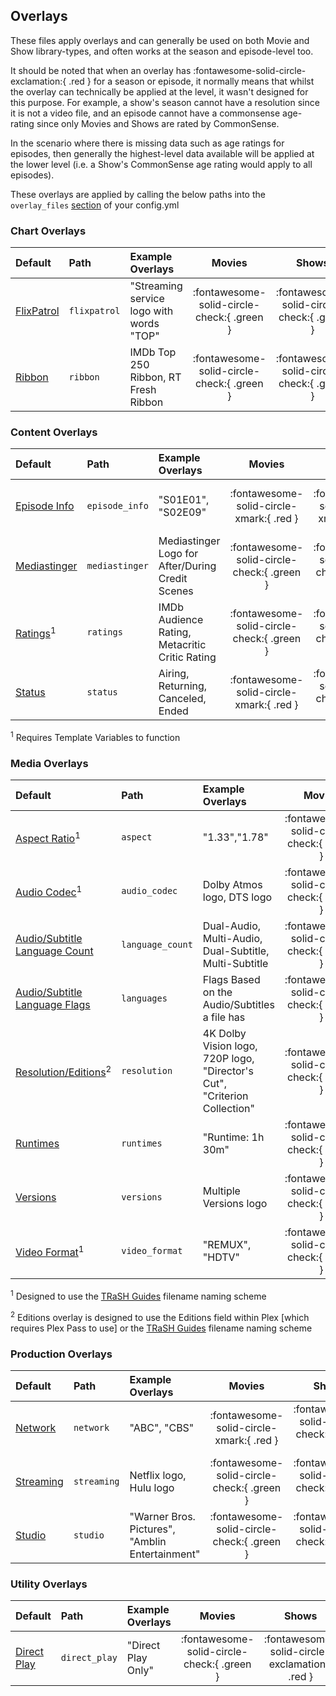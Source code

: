 ## Overlays

These files apply overlays and can generally be used on both Movie and Show library-types, and often works at the season and episode-level too.

It should be noted that when an overlay has :fontawesome-solid-circle-exclamation:{ .red } for a season or episode, it normally means that whilst the overlay can technically be applied at the level, it wasn't designed for this purpose. For example, a show's season cannot have a resolution since it is not a video file, and an episode cannot have a commonsense age-rating since only Movies and Shows are rated by CommonSense. 

In the scenario where there is missing data such as age ratings for episodes, then generally the highest-level data available will be applied at the lower level (i.e. a Show's CommonSense age rating would apply to all episodes).

These overlays are applied by calling the below paths into the `overlay_files` [section](../config/libraries.md#overlay-file) of your config.yml

### Chart Overlays

| Default                              | Path         | Example Overlays                         |                   Movies                   |                   Shows                    |                 Seasons                  |                 Episodes                 |
|:-------------------------------------|:-------------|:-----------------------------------------|:------------------------------------------:|:------------------------------------------:|:----------------------------------------:|:----------------------------------------:|
| [FlixPatrol](overlays/flixpatrol.md) | `flixpatrol` | "Streaming service logo with words "TOP" | :fontawesome-solid-circle-check:{ .green } | :fontawesome-solid-circle-check:{ .green } | :fontawesome-solid-circle-xmark:{ .red } | :fontawesome-solid-circle-xmark:{ .red } |
| [Ribbon](overlays/ribbon.md)         | `ribbon`     | IMDb Top 250 Ribbon, RT Fresh Ribbon     | :fontawesome-solid-circle-check:{ .green } | :fontawesome-solid-circle-check:{ .green } | :fontawesome-solid-circle-xmark:{ .red } | :fontawesome-solid-circle-xmark:{ .red } |

### Content Overlays

| Default                                    | Path           | Example Overlays                                 |                   Movies                   |                   Shows                    |                 Seasons                  |                  Episodes                  |
|:-------------------------------------------|:---------------|:-------------------------------------------------|:------------------------------------------:|:------------------------------------------:|:----------------------------------------:|:------------------------------------------:|
| [Episode Info](overlays/episode_info.md)   | `episode_info` | "S01E01", "S02E09"                               |  :fontawesome-solid-circle-xmark:{ .red }  |  :fontawesome-solid-circle-xmark:{ .red }  | :fontawesome-solid-circle-xmark:{ .red } | :fontawesome-solid-circle-check:{ .green } |
| [Mediastinger](overlays/mediastinger.md)   | `mediastinger` | Mediastinger Logo for After/During Credit Scenes | :fontawesome-solid-circle-check:{ .green } | :fontawesome-solid-circle-check:{ .green } | :fontawesome-solid-circle-xmark:{ .red } |  :fontawesome-solid-circle-xmark:{ .red }  |
| [Ratings](overlays/ratings.md)<sup>1</sup> | `ratings`      | IMDb Audience Rating, Metacritic Critic Rating   | :fontawesome-solid-circle-check:{ .green } | :fontawesome-solid-circle-check:{ .green } | :fontawesome-solid-circle-xmark:{ .red } | :fontawesome-solid-circle-check:{ .green } |
| [Status](overlays/status.md)               | `status`       | Airing, Returning, Canceled, Ended               |  :fontawesome-solid-circle-xmark:{ .red }  | :fontawesome-solid-circle-check:{ .green } | :fontawesome-solid-circle-xmark:{ .red } |  :fontawesome-solid-circle-xmark:{ .red }  |

<sup>1</sup> Requires Template Variables to function

### Media Overlays

| Default                                                     | Path             | Example Overlays                                                          |                   Movies                   |                     Shows                      |                    Seasons                     |                  Episodes                  |
|:------------------------------------------------------------|:-----------------|:--------------------------------------------------------------------------|:------------------------------------------:|:----------------------------------------------:|:----------------------------------------------:|:------------------------------------------:|
| [Aspect Ratio](overlays/aspect.md)<sup>1</sup>              | `aspect`         | "1.33","1.78"                                                             | :fontawesome-solid-circle-check:{ .green } |   :fontawesome-solid-circle-check:{ .green }   |   :fontawesome-solid-circle-check:{ .green }   | :fontawesome-solid-circle-check:{ .green } |
| [Audio Codec](overlays/audio_codec.md)<sup>1</sup>          | `audio_codec`    | Dolby Atmos logo, DTS logo                                                | :fontawesome-solid-circle-check:{ .green } |   :fontawesome-solid-circle-check:{ .green }   |   :fontawesome-solid-circle-check:{ .green }   | :fontawesome-solid-circle-check:{ .green } |
| [Audio/Subtitle Language Count](overlays/language_count.md) | `language_count` | Dual-Audio, Multi-Audio, Dual-Subtitle, Multi-Subtitle                    | :fontawesome-solid-circle-check:{ .green } |   :fontawesome-solid-circle-check:{ .green }   |   :fontawesome-solid-circle-check:{ .green }   | :fontawesome-solid-circle-check:{ .green } |
| [Audio/Subtitle Language Flags](overlays/languages.md)      | `languages`      | Flags Based on the Audio/Subtitles a file has                             | :fontawesome-solid-circle-check:{ .green } |   :fontawesome-solid-circle-check:{ .green }   |   :fontawesome-solid-circle-check:{ .green }   | :fontawesome-solid-circle-check:{ .green } |
| [Resolution/Editions](overlays/resolution.md)<sup>2</sup>   | `resolution`     | 4K Dolby Vision logo, 720P logo, "Director's Cut", "Criterion Collection" | :fontawesome-solid-circle-check:{ .green } |   :fontawesome-solid-circle-check:{ .green }   |    :fontawesome-solid-circle-xmark:{ .red }    | :fontawesome-solid-circle-check:{ .green } |
| [Runtimes](overlays/runtimes.md)                            | `runtimes`       | "Runtime: 1h 30m"                                                         | :fontawesome-solid-circle-check:{ .green } |   :fontawesome-solid-circle-check:{ .green }   |    :fontawesome-solid-circle-xmark:{ .red }    | :fontawesome-solid-circle-check:{ .green } |
| [Versions](overlays/versions.md)                            | `versions`       | Multiple Versions logo                                                    | :fontawesome-solid-circle-check:{ .green } |   :fontawesome-solid-circle-check:{ .green }   |   :fontawesome-solid-circle-check:{ .green }   | :fontawesome-solid-circle-check:{ .green } |
| [Video Format](overlays/video_format.md)<sup>1</sup>        | `video_format`   | "REMUX", "HDTV"                                                           | :fontawesome-solid-circle-check:{ .green } | :fontawesome-solid-circle-exclamation:{ .red } | :fontawesome-solid-circle-exclamation:{ .red } | :fontawesome-solid-circle-check:{ .green } |

<sup>1</sup> Designed to use the [TRaSH Guides](https://trash-guides.info/) filename naming scheme

<sup>2</sup> Editions overlay is designed to use the Editions field within Plex [which requires Plex Pass to use] or the [TRaSH Guides](https://trash-guides.info/) filename naming scheme

### Production Overlays

| Default                            | Path        | Example Overlays                                |                   Movies                   |                   Shows                    |                  Seasons                   |                  Episodes                  |
|:-----------------------------------|:------------|:------------------------------------------------|:------------------------------------------:|:------------------------------------------:|:------------------------------------------:|:------------------------------------------:|
| [Network](overlays/network.md)     | `network`   | "ABC", "CBS"                                    |  :fontawesome-solid-circle-xmark:{ .red }  | :fontawesome-solid-circle-check:{ .green } | :fontawesome-solid-circle-check:{ .green } | :fontawesome-solid-circle-check:{ .green } |
| [Streaming](overlays/streaming.md) | `streaming` | Netflix logo, Hulu logo                         | :fontawesome-solid-circle-check:{ .green } | :fontawesome-solid-circle-check:{ .green } |  :fontawesome-solid-circle-xmark:{ .red }  |  :fontawesome-solid-circle-xmark:{ .red }  |
| [Studio](overlays/studio.md)       | `studio`    | "Warner Bros. Pictures", "Amblin Entertainment" | :fontawesome-solid-circle-check:{ .green } | :fontawesome-solid-circle-check:{ .green } | :fontawesome-solid-circle-check:{ .green } | :fontawesome-solid-circle-check:{ .green } |

### Utility Overlays

| Default                                | Path          | Example Overlays   |                   Movies                   |                     Shows                      |                    Seasons                     |                  Episodes                  |
|:---------------------------------------|:--------------|:-------------------|:------------------------------------------:|:----------------------------------------------:|:----------------------------------------------:|:------------------------------------------:|
| [Direct Play](overlays/direct_play.md) | `direct_play` | "Direct Play Only" | :fontawesome-solid-circle-check:{ .green } | :fontawesome-solid-circle-exclamation:{ .red } | :fontawesome-solid-circle-exclamation:{ .red } | :fontawesome-solid-circle-check:{ .green } |

